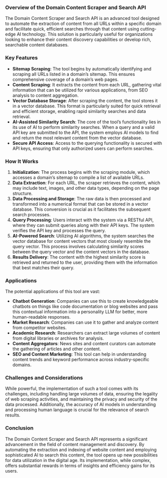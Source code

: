 ### Overview of the Domain Content Scraper and Search API

The Domain Content Scraper and Search API is an advanced tool designed to automate the extraction of content from all URLs within a specific domain and facilitate quick, efficient searches through that content using cutting-edge AI technology. This solution is particularly useful for organizations looking to enhance their content discovery capabilities or develop rich, searchable content databases.

### Key Features

- **Sitemap Scraping**: The tool begins by automatically identifying and scraping all URLs listed in a domain’s sitemap. This ensures comprehensive coverage of a domain’s web pages.
- **Content Scraping**: It extracts the content from each URL, gathering vital information that can be utilized for various applications, from SEO analysis to content aggregation.
- **Vector Database Storage**: After scraping the content, the tool stores it in a vector database. This format is particularly suited for quick retrieval and efficient storage, enabling rapid similarity searches and data retrieval.
- **AI-Assisted Similarity Search**: The core of the tool’s functionality lies in its use of AI to perform similarity searches. When a query and a valid API key are submitted to the API, the system employs AI models to find and return the most relevant content from the vector database.
- **Secure API Access**: Access to the querying functionality is secured with API keys, ensuring that only authorized users can perform searches.

### How It Works

1. **Initialization**: The process begins with the scraping module, which accesses a domain’s sitemap to compile a list of available URLs.
2. **Data Extraction**: For each URL, the scraper retrieves the content, which may include text, images, and other data types, depending on the page structure.
3. **Data Processing and Storage**: The raw data is then processed and transformed into a numerical format that can be stored in a vector database. This conversion is crucial as it facilitates the subsequent search processes.
4. **Query Processing**: Users interact with the system via a RESTful API, where they can submit queries along with their API keys. The system verifies the API key and processes the query.
5. **AI-Powered Search**: Utilizing AI algorithms, the system searches the vector database for content vectors that most closely resemble the query vector. This process involves calculating similarity scores between the query vector and the content vectors in the database.
6. **Results Delivery**: The content with the highest similarity score is retrieved and returned to the user, providing them with the information that best matches their query.

### Applications

The potential applications of this tool are vast:
- **Chatbot Generation**: Companies can use this to create knowledgeable chatbots on things like code documentation or blog websites and pass this contextual information into a personality LLM for better, more human-readable responses.
- **Market Research**: Companies can use it to gather and analyze content from competitor websites.
- **Academic Research**: Researchers can extract large volumes of content from digital libraries or archives for analysis.
- **Content Aggregators**: News sites and content curators can automate the gathering of articles and other content.
- **SEO and Content Marketing**: This tool can help in understanding content trends and keyword performance across industry-specific domains.

### Challenges and Considerations

While powerful, the implementation of such a tool comes with its challenges, including handling large volumes of data, ensuring the legality of web scraping activities, and maintaining the privacy and security of the data processed. Additionally, the accuracy of AI models in understanding and processing human language is crucial for the relevance of search results.

### Conclusion

The Domain Content Scraper and Search API represents a significant advancement in the field of content management and discovery. By automating the extraction and indexing of website content and employing sophisticated AI to search this content, the tool opens up new possibilities for data utilization in the digital age. Its implementation, while complex, offers substantial rewards in terms of insights and efficiency gains for its users.
